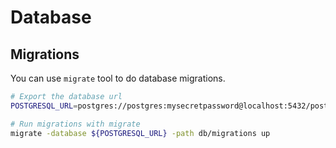 # Database

## Migrations

You can use `migrate` tool to do database migrations.

```bash
# Export the database url
POSTGRESQL_URL=postgres://postgres:mysecretpassword@localhost:5432/postgres?sslmode=disable

# Run migrations with migrate
migrate -database ${POSTGRESQL_URL} -path db/migrations up
```
